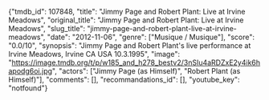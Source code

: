 {"tmdb_id": 107848, "title": "Jimmy Page and Robert Plant: Live at Irvine Meadows", "original_title": "Jimmy Page and Robert Plant: Live at Irvine Meadows", "slug_title": "jimmy-page-and-robert-plant-live-at-irvine-meadows", "date": "2012-11-06", "genre": ["Musique / Musique"], "score": "0.0/10", "synopsis": "Jimmy Page and Robert Plant's live performance at Irvine Meadows, Irvine CA USA 10.3.1995", "image": "https://image.tmdb.org/t/p/w185_and_h278_bestv2/3nSIu4aRDZxE2y4ik6hapodg6oi.jpg", "actors": ["Jimmy Page (as Himself)", "Robert Plant (as Himself)"], "comments": [], "recommandations_id": [], "youtube_key": "notfound"}
